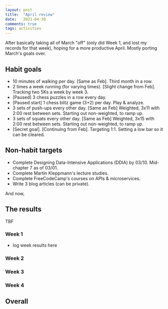 ```yaml
---
layout: post
title:  "April review"
date:   2021-04-30
comments: true
tags: activities
---
```


After basically taking all of March "off" (only did Week 1, and lost my records for that week), hoping for a more productive April. Mostly porting March's goals over.

## Habit goals

- 10 minutes of walking per day. [Same as Feb]. Third month in a row.
- 2 times a week running (for varying times). [Slight change from Feb]. Tracking two 5Ks a week by week 3.
- [Paused] 3 chess puzzles in a row every day.
- [Paused start] 1 chess blitz game (3+2) per day. Play & analyze.
- 3 sets of push-ups every other day. [Same as Feb] Weighted, 3x11 with 2:00 rest between sets. Starting out non-weighted, to ramp up.
- 3 sets of squats every other day. [Same as Feb] Weighted, 3x15 with 2:00 rest between sets. Starting out non-weighted, to ramp up.
- [Secret goal]. [Continuing from Feb]. Targeting 1:1. Setting a low bar so it can be cleared.

## Non-habit targets

- Complete Designing Data-Intensive Applications (DDIA) by 03/10. Mid-chapter 7 as of 03/01.
- Complete Martin Kleppmann's lecture studies.
- Complete FreeCodeCamp's courses on APIs & microservices.
- Write 3 blog articles (can be private).

And now,

## The results
TBF

### Week 1

- log week results here

### Week 2

### Week 3

### Week 4

## Overall
